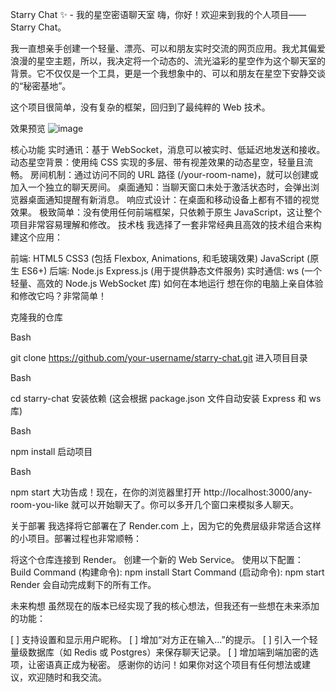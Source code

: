 Starry Chat ✨ - 我的星空密语聊天室
嗨，你好！欢迎来到我的个人项目——Starry Chat。

我一直想亲手创建一个轻量、漂亮、可以和朋友实时交流的网页应用。我尤其偏爱浪漫的星空主题，所以，我决定将一个动态的、流光溢彩的星空作为这个聊天室的背景。它不仅仅是一个工具，更是一个我想象中的、可以和朋友在星空下安静交谈的“秘密基地”。

这个项目很简单，没有复杂的框架，回归到了最纯粹的 Web 技术。

效果预览
![image](https://github.com/user-attachments/assets/3bfcda8a-6e5f-428b-ad25-9c9c0a12b060)


核心功能
实时通讯：基于 WebSocket，消息可以被实时、低延迟地发送和接收。
动态星空背景：使用纯 CSS 实现的多层、带有视差效果的动态星空，轻量且流畅。
房间机制：通过访问不同的 URL 路径 (/your-room-name)，就可以创建或加入一个独立的聊天房间。
桌面通知：当聊天窗口未处于激活状态时，会弹出浏览器桌面通知提醒有新消息。
响应式设计：在桌面和移动设备上都有不错的视觉效果。
极致简单：没有使用任何前端框架，只依赖于原生 JavaScript，这让整个项目非常容易理解和修改。
技术栈
我选择了一套非常经典且高效的技术组合来构建这个应用：

前端:
HTML5
CSS3 (包括 Flexbox, Animations, 和毛玻璃效果)
JavaScript (原生 ES6+)
后端:
Node.js
Express.js (用于提供静态文件服务)
实时通信:
ws (一个轻量、高效的 Node.js WebSocket 库)
如何在本地运行
想在你的电脑上亲自体验和修改它吗？非常简单！

克隆我的仓库

Bash

git clone https://github.com/your-username/starry-chat.git
进入项目目录

Bash

cd starry-chat
安装依赖
(这会根据 package.json 文件自动安装 Express 和 ws 库)

Bash

npm install
启动项目

Bash

npm start
大功告成！现在，在你的浏览器里打开 http://localhost:3000/any-room-you-like 就可以开始聊天了。你可以多开几个窗口来模拟多人聊天。

关于部署
我选择将它部署在了 Render.com 上，因为它的免费层级非常适合这样的小项目。部署过程也非常顺畅：

将这个仓库连接到 Render。
创建一个新的 Web Service。
使用以下配置：
Build Command (构建命令): npm install
Start Command (启动命令): npm start
Render 会自动完成剩下的所有工作。

未来构想
虽然现在的版本已经实现了我的核心想法，但我还有一些想在未来添加的功能：

[ ] 支持设置和显示用户昵称。
[ ] 增加“对方正在输入...”的提示。
[ ] 引入一个轻量级数据库（如 Redis 或 Postgres）来保存聊天记录。
[ ] 增加端到端加密的选项，让密语真正成为秘密。
感谢你的访问！如果你对这个项目有任何想法或建议，欢迎随时和我交流。
